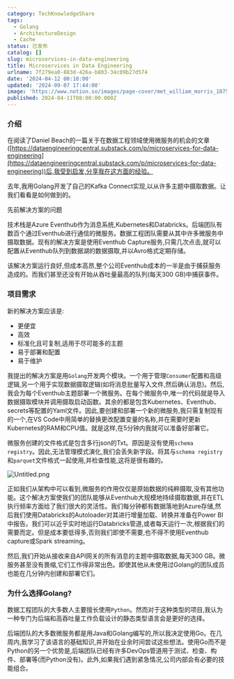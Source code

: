 ```yaml
---
category: TechKnowledgeShare
tags:
  - Golang
  - ArchitectureDesign
  - Cache
status: 已发布
catalog: []
slug: microservices-in-data-engineering
title: Microservices in Data Engineering
urlname: 7f279ea0-883d-426a-b803-34c09b27d574
date: '2024-04-12 00:10:00'
updated: '2024-09-07 17:44:00'
image: 'https://www.notion.so/images/page-cover/met_william_morris_1875.jpg'
published: 2024-04-11T08:00:00.000Z
---
```


### 介绍


在阅读了Daniel Beach的一篇关于在数据工程领域使用微服务的机会的文章([https://dataengineeringcentral.substack.com/p/microservices-for-data-engineering](https://dataengineeringcentral.substack.com/p/microservices-for-data-engineering))后,我受到启发,分享我在这方面的经验。


去年,我用Golang开发了自己的Kafka Connect实现,以从许多主题中摄取数据。让我们看看是如何做到的。


先前解决方案的问题


技术栈是Azure Eventhub作为消息系统,Kubernetes和Databricks。后端团队有数百个通过Eventhub进行通信的微服务。数据工程团队需要从其中许多微服务中摄取数据。现有的解决方案是使用Eventhub Capture服务,只需几次点击,就可以配置从Eventhub队列到数据湖的数据摄取,并以Avro格式定期存储。


该解决方案运行良好,但成本高昂,整个公司Eventhub成本的一半是由于捕获服务造成的。而我们甚至还没有开始从吞吐量最高的队列(每天300 GB)中捕获事件。


### 项目需求


新的解决方案应该是:

- 更便宜
- 高效
- 标准化且可复制,适用于尽可能多的主题
- 易于部署和配置
- 易于维护

我提出的解决方案是用`Golang`开发两个模块。一个用于管理`Consumer`配置和高级逻辑,另一个用于实现数据摄取逻辑(如将消息批量写入文件,然后确认消息)。然后,我会为每个Eventhub主题部署一个微服务。在每个微服务中,唯一的代码就是导入数据摄取模块并调用摄取启动函数。其余的都是包含Kubernetes、Eventhub、secrets等配置的Yaml文件。因此,要创建和部署一个新的微服务,我只需复制现有的一个,在VS Code中用简单的替换更改配置变量的名称,并在需要时更新Kubernetes的RAM和CPU值。就是这样,在5分钟内我就可以准备好部署它。


微服务创建的文件格式是包含多行json的Txt。原因是没有使用`schema registry`。因此,无法管理模式演化,我们会丢失新字段。将其与`schema registry`和`parquet`文件格式一起使用,并检查性能,这将是很有趣的。


![Untitled.png](https://prod-files-secure.s3.us-west-2.amazonaws.com/5d24fe63-e567-4804-86f9-9fdc62e13082/4e0f8d5d-b295-4408-9363-660688d511a9/Untitled.png?X-Amz-Algorithm=AWS4-HMAC-SHA256&X-Amz-Content-Sha256=UNSIGNED-PAYLOAD&X-Amz-Credential=ASIAZI2LB466RZX6N372%2F20250414%2Fus-west-2%2Fs3%2Faws4_request&X-Amz-Date=20250414T054011Z&X-Amz-Expires=3600&X-Amz-Security-Token=IQoJb3JpZ2luX2VjEIX%2F%2F%2F%2F%2F%2F%2F%2F%2F%2FwEaCXVzLXdlc3QtMiJHMEUCIHBAG1TQsNgd1DBUo4ADexKD%2FbbC7BNbZHSrTlAp2DFdAiEAqAmEvC%2FphAnR8wuexMVZdLgoW42GJgN6Htl9Hi8TUnYqiAQI%2Fv%2F%2F%2F%2F%2F%2F%2F%2F%2F%2FARAAGgw2Mzc0MjMxODM4MDUiDP7bQ%2FYzndRLcXpn9SrcA9blAjCkGMcBoVJwGSPT6%2B8YA78js4JZ0kK8Y%2BjcSPWxapOFo1KPmXeN3HhnhIP6Kkyz5nLVnj6u7nnJbkysQfnQpsc51%2ByU4mcp5dqTt10jCcfPuCU2Dtf2EQXlQ4Vp0wHfCJCBGtpFw51pZRrFNJlYIEMHKaw0dUAHTMyQIVcN8AIlQGRwQZQBVmu3i7fUn2xAhpkBcoVRQZ9EHA0FkEnPv6s9y8C4jG8Oe4x6641nTLTSA3DrgoSSdXFx%2BJAQCJOJaqiNlrQFmel4zR8tYkOeBE%2BFkhcgdO1DcJ%2Fp3Z5VvSIXzrM4SCRYRXG0EnPh3sXUR8VTi7SPiBWFib12v2lFKmiUKhcYhQSLzEzTCBv5jV4K0%2FWplEFXjvuE8es3uMUf7KfSQb3FP%2BNGetv%2B4aGudGzbm7TY3e7MRG1jroXPmF3ZyjpmFxtxx8vOmyw3Nu26pP32hgtwsBqIrK%2BafXKWK4kpu8t7hIzw4cjQAnLO0htgzE2sogXI%2Fx2uCYXBFv5X0r3P5AAAGZH1dMGsAD9eMEVBLivjmsjFAoaN1HBuSort9xbKjQ%2FPZzqpD6OTk35h4jw67Xnrzf3TExp47%2BSfp8bvOfsRLPbROsZ9Ym34PTvmQXcGwTxSbEdrMOOs8r8GOqUBrE6uwcc1UfnEyke3mm6PtFjQfJ%2FWDPcWE3%2BdjYmvlbE2DdKn38TlCCt33fNVgaciT8BU6%2BpaoQID00WVZP5l5ekcGLvI3gg2Be6KjoVsTjymc%2BqJMtfXSAxXZSavNpO8AzHL5f62SXaT4V9k7qYIDGK0cLs41QXwx%2Ff5YQExmxUM4S%2F79xCpz24s9h5BxjTo%2F%2FyKLMW1tLM3h2N1Y3D11byC0JHZ&X-Amz-Signature=80855e3d011d4e45c6912ae745bd5e2d569b5785676f7df7d577b974d565e443&X-Amz-SignedHeaders=host&x-id=GetObject)


正如我们从架构中可以看到,微服务的作用仅仅是原始数据的纯粹摄取,没有其他功能。这个解决方案使我们的团队能够从Eventhub大规模地持续摄取数据,并在ETL执行频率方面给了我们很大的灵活性。我们每分钟都有数据落地到Azure存储,然后我们使用Databricks的Autoloader对其进行增量加载、转换并准备在Power BI中报告。我们可以近乎实时地运行Databricks管道,或者每天运行一次,根据我们的需要而定。但是成本要低得多,否则我们即使不需要,也不得不使用Eventhub capture或Spark streaming。


然后,我们开始从接收来自API网关的所有消息的主题中摄取数据,每天300 GB。微服务甚至没有畏缩,它们工作得非常出色。即使其他从未使用过Golang的团队成员也能在几分钟内创建和部署它们。


### 为什么选择Golang?


数据工程团队的大多数人主要擅长使用`Python`。然而对于这种类型的项目,我认为一种专门为后端和高吞吐量工作负载设计的静态类型语言会是更好的选择。


后端团队的大多数微服务都是用Java和Golang编写的,所以我决定使用Go。在几周内,我学习了该语言的基础知识,并开始在业余时间尝试这些想法。使用Go而不是Python的另一个优势是,后端团队已经有许多DevOps管道用于测试、检查、构件、部署等(而Python没有)。此外,如果我们遇到紧急情况,公司内部会有必要的技能组合。

